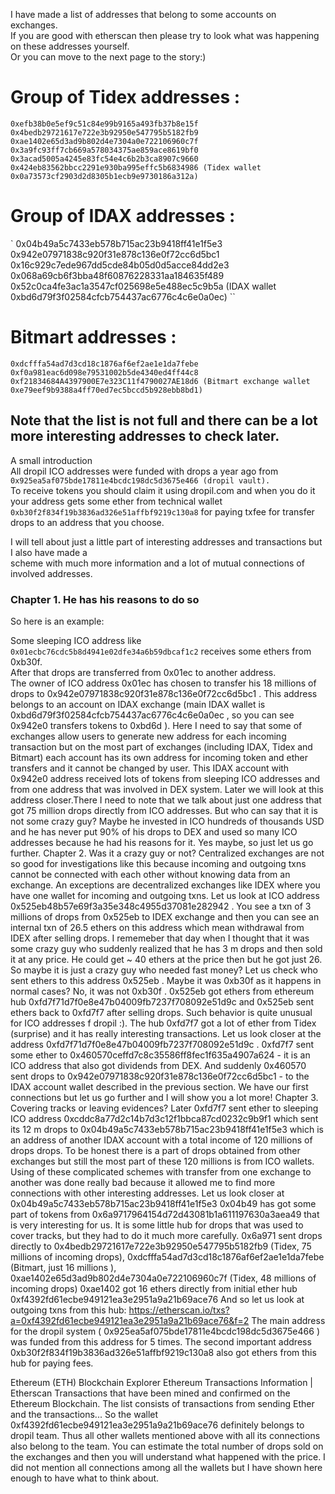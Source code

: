 I have made a list of addresses that belong to some accounts on exchanges.<br>
If you are good with etherscan then please try to look what was happening on these addresses yourself.<br>
Or you can move to the next page to the story:)

# Group of Tidex addresses :

`0xefb38b0e5ef9c51c84e99b9165a493fb37b8e15f 0x4bedb29721617e722e3b92950e547795b5182fb9 0xae1402e65d3ad9b802d4e7304a0e722106960c7f 0x3a9fc93ff7cb669a578034375ae859ace8619bf0 0x3acad5005a4245e83fc54e4c6b2b3ca8907c9660 0x424eb83562bbcc2291e930ba995effc5b6834986 (Tidex wallet 0x0a73573cf2903d2d8305b1ecb9e9730186a312a)`

# Group of IDAX addresses :

` 0x04b49a5c7433eb578b715ac23b9418ff41e1f5e3 0x942e07971838c920f31e878c136e0f72cc6d5bc1 0x16c929c7ede967dd5cde84b05d0d5acce84dd2e3 0x068a69cb6f3bba48f60876228331aa184635f489 0x52c0ca4fe3ac1a3547cf025698e5e488ec5c9b5a (IDAX wallet 0xbd6d79f3f02584cfcb754437ac6776c4c6e0a0ec) ``

# Bitmart addresses :

`0xdcfffa54ad7d3cd18c1876af6ef2ae1e1da7febe 0xf0a981eac6d098e79531002b5de4340ed4ff44c8 0xf21834684A4397900E7e323C11f4790027AE18d6 (Bitmart exchange wallet 0xe79eef9b9388a4ff70ed7ec5bccd5b928ebb8bd1)`

## Note that the list is not full and there can be a lot more interesting addresses to check later.

A small introduction<br>
All dropil ICO addresses were funded with drops a year ago from<br>
`0x925ea5af075bde17811e4bcdc198dc5d3675e466 (dropil vault).`<br>
To receive tokens you should claim it using dropil.com and when you do it your address gets some ether from technical wallet<br>
`0xb30f2f834f19b3836ad326e51affbf9219c130a8` for paying txfee for transfer drops to an address that you choose.

I will tell about just a little part of interesting addresses and transactions but I also have made a<br>
scheme with much more information and a lot of mutual connections of involved addresses.

### Chapter 1\. He has his reasons to do so

So here is an example:

Some sleeping ICO address like `0x01ecbc76cdc5b8d4941e02dfe34a6b59dbcaf1c2` receives some ethers from 0xb30f.<br>
After that drops are transferred from 0x01ec to another address.<br>
The owner of ICO address 0x01ec has chosen to transfer his 18 millions of drops to 0x942e07971838c920f31e878c136e0f72cc6d5bc1 . This address belongs to an account on IDAX exchange (main IDAX wallet is 0xbd6d79f3f02584cfcb754437ac6776c4c6e0a0ec , so you can see 0x942e0 transfers tokens to 0xbd6d ). Here I need to say that some of exchanges allow users to generate new address for each incoming transaction but on the most part of exchanges (including IDAX, Tidex and Bitmart) each account has its own address for incoming token and ether transfers and it cannot be changed by user. This IDAX account with 0x942e0 address received lots of tokens from sleeping ICO addresses and from one address that was involved in DEX system. Later we will look at this address closer.There I need to note that we talk about just one address that got 75 million drops directly from ICO addresses. But who can say that it is not some crazy guy? Maybe he invested in ICO hundreds of thousands USD and he has never put 90% of his drops to DEX and used so many ICO addresses because he had his reasons for it. Yes maybe, so just let us go further. Chapter 2\. Was it a crazy guy or not? Centralized exchanges are not so good for investigations like this because incoming and outgoing txns cannot be connected with each other without knowing data from an exchange. An exceptions are decentralized exchanges like IDEX where you have one wallet for incoming and outgoing txns. Let us look at ICO address 0x525eb48b57e69f3a35e348c4955d37081e282942 . You see a txn of 3 millions of drops from 0x525eb to IDEX exchange and then you can see an internal txn of 26.5 ethers on this address which mean withdrawal from IDEX after selling drops. I rememeber that day when I thought that it was some crazy guy who suddenly realized that he has 3 m drops and then sold it at any price. He could get ~ 40 ethers at the price then but he got just 26\. So maybe it is just a crazy guy who needed fast money? Let us check who sent ethers to this address 0x525eb . Maybe it was 0xb30f as it happens in normal cases? No, it was not 0xb30f . 0x525eb got ethers from ethereum hub 0xfd7f71d7f0e8e47b04009fb7237f708092e51d9c and 0x525eb sent ethers back to 0xfd7f7 after selling drops. Such behavior is quite unusual for ICO addresses f dropil :). The hub 0xfd7f7 got a lot of ether from Tidex (surprise) and it has really interesting transactions. Let us look closer at the address 0xfd7f71d7f0e8e47b04009fb7237f708092e51d9c . 0xfd7f7 sent some ether to 0x460570ceffd7c8c35586ff8fec1f635a4907a624 - it is an ICO address that also got dividends from DEX. And suddenly 0x460570 sent drops to 0x942e07971838c920f31e878c136e0f72cc6d5bc1 - to the IDAX account wallet described in the previous section. We have our first connections but let us go further and I will show you a lot more! Chapter 3\. Covering tracks or leaving evidences? Later 0xfd7f7 sent ether to sleeping ICO address 0xcddc8a77d2c14b7d3c12f1bbca87cd0232c9b9f1 which sent its 12 m drops to 0x04b49a5c7433eb578b715ac23b9418ff41e1f5e3 which is an address of another IDAX account with a total income of 120 millions of drops drops. To be honest there is a part of drops obtained from other exchanges but still the most part of these 120 millions is from ICO wallets. Using of these complicated schemes with transfer from one exchange to another was done really bad because it allowed me to find more connections with other interesting addresses. Let us look closer at 0x04b49a5c7433eb578b715ac23b9418ff41e1f5e3 0x04b49 has got some part of tokens from 0x6a9717964154d72d43081b1a611197630a3aea49 that is very interesting for us. It is some little hub for drops that was used to cover tracks, but they had to do it much more carefully. 0x6a971 sent drops directly to 0x4bedb29721617e722e3b92950e547795b5182fb9 (Tidex, 75 millions of incoming drops), 0xdcfffa54ad7d3cd18c1876af6ef2ae1e1da7febe (Bitmart, just 16 millions ), 0xae1402e65d3ad9b802d4e7304a0e722106960c7f (Tidex, 48 millions of incoming drops) 0xae1402 got 16 ethers directly from initial ether hub 0xf4392fd61ecbe949121ea3e2951a9a21b69ace76 And so let us look at outgoing txns from this hub: <https://etherscan.io/txs?a=0xf4392fd61ecbe949121ea3e2951a9a21b69ace76&f=2> The main address for the dropil system ( 0x925ea5af075bde17811e4bcdc198dc5d3675e466 ) was funded from this address for 5 times. The second important address 0xb30f2f834f19b3836ad326e51affbf9219c130a8 also got ethers from this hub for paying fees.

Ethereum (ETH) Blockchain Explorer Ethereum Transactions Information | Etherscan Transactions that have been mined and confirmed on the Ethereum Blockchain. The list consists of transactions from sending Ether and the transactions... So the wallet 0xf4392fd61ecbe949121ea3e2951a9a21b69ace76 definitely belongs to dropil team. Thus all other wallets mentioned above with all its connections also belong to the team. You can estimate the total number of drops sold on the exchanges and then you will understand what happened with the price. I did not mention all connections among all the wallets but I have shown here enough to have what to think about.
